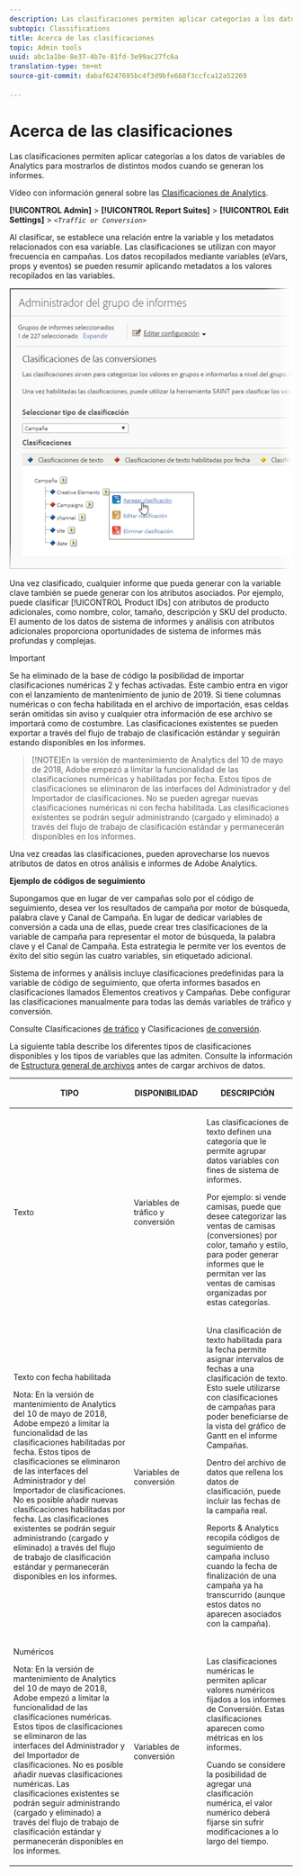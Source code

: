 ```yaml
---
description: Las clasificaciones permiten aplicar categorías a los datos de variables de Analytics para mostrarlos de distintos modos cuando se generan los informes.
subtopic: Classifications
title: Acerca de las clasificaciones
topic: Admin tools
uuid: abc1a1be-8e37-4b7e-81fd-3e99ac27fc6a
translation-type: tm+mt
source-git-commit: dabaf6247695bc4f3d9bfe668f3ccfca12a52269

---
```



# Acerca de las clasificaciones

Las clasificaciones permiten aplicar categorías a los datos de variables de Analytics para mostrarlos de distintos modos cuando se generan los informes.

Vídeo con información general sobre las [Clasificaciones de Analytics](https://video.tv.adobe.com/v/16853/?captions=spa).

**[!UICONTROL Admin]** > **[!UICONTROL Report Suites]** > **[!UICONTROL Edit Settings]** > *`<Traffic or Conversion>`*

Al clasificar, se establece una relación entre la variable y los metadatos relacionados con esa variable. Las clasificaciones se utilizan con mayor frecuencia en campañas. Los datos recopilados mediante variables (eVars, props y eventos) se pueden resumir aplicando metadatos a los valores recopilados en las variables.

![Información sobre los pasos](assets/sub_class_create.png)

Una vez clasificado, cualquier informe que pueda generar con la variable clave también se puede generar con los atributos asociados. Por ejemplo, puede clasificar [!UICONTROL Product IDs] con atributos de producto adicionales, como nombre, color, tamaño, descripción y SKU del producto. El aumento de los datos de sistema de informes y análisis con atributos adicionales proporciona oportunidades de sistema de informes más profundas y complejas.

>[!IMPORTANT]
>
>Se ha eliminado de la base de código la posibilidad de importar clasificaciones numéricas 2 y fechas activadas. Este cambio entra en vigor con el lanzamiento de mantenimiento de junio de 2019. Si tiene columnas numéricas o con fecha habilitada en el archivo de importación, esas celdas serán omitidas sin aviso y cualquier otra información de ese archivo se importará como de costumbre. Las clasificaciones existentes se pueden exportar a través del flujo de trabajo de clasificación estándar y seguirán estando disponibles en los informes.

>[!NOTE]En la versión de mantenimiento de Analytics del 10 de mayo de 2018, Adobe empezó a limitar la funcionalidad de las clasificaciones numéricas y habilitadas por fecha. Estos tipos de clasificaciones se eliminaron de las interfaces del Administrador y del Importador de clasificaciones. No se pueden agregar nuevas clasificaciones numéricas ni con fecha habilitada. Las clasificaciones existentes se podrán seguir administrando (cargado y eliminado) a través del flujo de trabajo de clasificación estándar y permanecerán disponibles en los informes.

Una vez creadas las clasificaciones, pueden aprovecharse los nuevos atributos de datos en otros análisis e informes de Adobe Analytics.

**Ejemplo de códigos de seguimiento**

Supongamos que en lugar de ver campañas solo por el código de seguimiento, desea ver los resultados de campaña por motor de búsqueda, palabra clave y Canal de Campaña. En lugar de dedicar variables de conversión a cada una de ellas, puede crear tres clasificaciones de la variable de campaña para representar el motor de búsqueda, la palabra clave y el Canal de Campaña. Esta estrategia le permite ver los eventos de éxito del sitio según las cuatro variables, sin etiquetado adicional.

Sistema de informes y análisis incluye clasificaciones predefinidas para la variable de código de seguimiento, que oferta informes basados en clasificaciones llamados Elementos creativos y Campañas. Debe configurar las clasificaciones manualmente para todas las demás variables de tráfico y conversión.

Consulte Clasificaciones [de tráfico](/help/admin/admin/c-traffic-variables/traffic-classifications.md) y Clasificaciones [de conversión](https://marketing.adobe.com/resources/help/es_ES/reference/conversion_classifications.html).

La siguiente tabla describe los diferentes tipos de clasificaciones disponibles y los tipos de variables que las admiten. Consulte la información de  [Estructura general de archivos](/help/components/c-classifications2/c-classifications-importer/c-saint-data-files.md) antes de cargar archivos de datos.

<table id="table_279728C28D9C40EE832ACC9F211B5F17"> 
 <thead> 
  <tr> 
   <th colname="col1" class="entry"> <p>TIPO </p> </th> 
   <th colname="col2" class="entry"> <p>DISPONIBILIDAD </p> </th> 
   <th colname="col3" class="entry"> <p>DESCRIPCIÓN </p> </th> 
  </tr> 
 </thead>
 <tbody> 
  <tr> 
   <td colname="col1"> <p> <span class="wintitle"> Texto</span> </p> </td> 
   <td colname="col2"> <p>Variables de tráfico y conversión </p> </td> 
   <td colname="col3"> <p>Las clasificaciones de texto definen una categoría que le permite agrupar datos variables con fines de sistema de informes. </p> <p>Por ejemplo: si vende camisas, puede que desee categorizar las ventas de camisas (conversiones) por color, tamaño y estilo, para poder generar informes que le permitan ver las ventas de camisas organizadas por estas categorías. </p> </td> 
  </tr> 
  <tr> 
   <td colname="col1"> <p> <span class="wintitle"> Texto con fecha habilitada</span> </p> <p>Nota: En la versión de mantenimiento de Analytics del 10 de mayo de 2018, Adobe empezó a limitar la funcionalidad de las clasificaciones habilitadas por fecha. Estos tipos de clasificaciones se eliminaron de las interfaces del Administrador y del Importador de clasificaciones. No es posible añadir nuevas clasificaciones habilitadas por fecha. Las clasificaciones existentes se podrán seguir administrando (cargado y eliminado) a través del flujo de trabajo de clasificación estándar y permanecerán disponibles en los informes. </p> </td> 
   <td colname="col2"> <p>Variables de conversión </p> </td> 
   <td colname="col3"> <p>Una clasificación de texto habilitada para la fecha permite asignar intervalos de fechas a una clasificación de texto. Esto suele utilizarse con clasificaciones de campañas para poder beneficiarse de la vista del gráfico de Gantt en el informe <span class="wintitle">Campañas</span>. </p> <p>Dentro del archivo de datos que rellena los datos de clasificación, puede incluir las fechas de la campaña real. </p> <p>Reports &amp; Analytics recopila códigos de seguimiento de campaña incluso cuando la fecha de finalización de una campaña ya ha transcurrido (aunque estos datos no aparecen asociados con la campaña). </p> </td> 
  </tr> 
  <tr> 
   <td colname="col1"> <p> <span class="wintitle"> Numéricos</span> <p>Nota: En la versión de mantenimiento de Analytics del 10 de mayo de 2018, Adobe empezó a limitar la funcionalidad de las clasificaciones numéricas. Estos tipos de clasificaciones se eliminaron de las interfaces del Administrador y del Importador de clasificaciones. No es posible añadir nuevas clasificaciones numéricas. Las clasificaciones existentes se podrán seguir administrando (cargado y eliminado) a través del flujo de trabajo de clasificación estándar y permanecerán disponibles en los informes. </p> </p> </td> 
   <td colname="col2"> <p>Variables de conversión </p> </td> 
   <td colname="col3"> <p>Las clasificaciones numéricas le permiten aplicar valores numéricos fijados a los informes de <span class="wintitle">Conversión</span>. Estas clasificaciones aparecen como métricas en los informes. </p> <p>Cuando se considere la posibilidad de agregar una clasificación <span class="wintitle">numérica</span>, el valor numérico deberá fijarse sin sufrir modificaciones a lo largo del tiempo. </p> </td> 
  </tr> 
 </tbody> 
</table>

